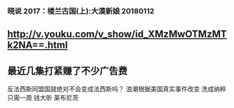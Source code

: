 ### 晓说 2017：楼兰古国(上):大漠新娘 20180112
http://v.youku.com/v_show/id_XMzMwOTMzMTk2NA==.html
---
最近几集打紧赚了不少广告费
---
反法西斯同盟国就绝对不会变成法西斯吗？
浪潮根据美国真实事件改变
洗成纳粹只需一周
钱大昕
莱布尼茨
